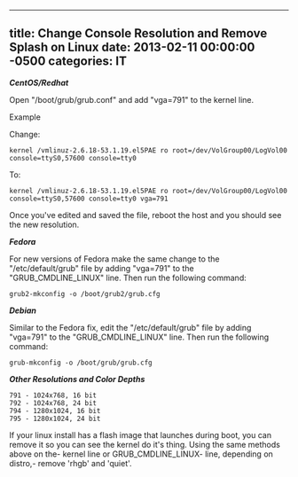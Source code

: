 ﻿---

title:  Change Console Resolution and Remove Splash on Linux
date:   2013-02-11 00:00:00 -0500
categories: IT
---

***CentOS/Redhat***

Open "/boot/grub/grub.conf" and add "vga=791" to the kernel line.

Example

Change:

```text
kernel /vmlinuz-2.6.18-53.1.19.el5PAE ro root=/dev/VolGroup00/LogVol00 console=ttyS0,57600 console=tty0
```

To:

```text
kernel /vmlinuz-2.6.18-53.1.19.el5PAE ro root=/dev/VolGroup00/LogVol00 console=ttyS0,57600 console=tty0 vga=791
```

Once you've edited and saved the file, reboot the host and you should see the new resolution.

***Fedora***

For new versions of Fedora make the same change to the "/etc/default/grub" file by adding "vga=791" to the "GRUB_CMDLINE_LINUX" line. Then run the following command:

```text
grub2-mkconfig -o /boot/grub2/grub.cfg
```

***Debian***

Similar to the Fedora fix, edit the "/etc/default/grub" file by adding "vga=791" to the "GRUB_CMDLINE_LINUX" line. Then run the following command:

```text
grub-mkconfig -o /boot/grub/grub.cfg
```

***Other Resolutions and Color Depths***

```text
791 - 1024x768, 16 bit
792 - 1024x768, 24 bit
794 - 1280x1024, 16 bit
795 - 1280x1024, 24 bit
```

If your linux install has a flash image that launches during boot, you can remove it so you can see the kernel do it's thing. Using the same methods above on the- kernel line or GRUB_CMDLINE_LINUX- line, depending on distro,- remove 'rhgb' and 'quiet'.
